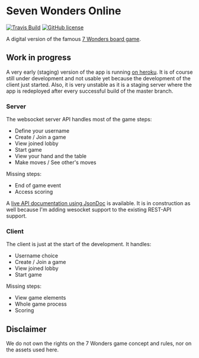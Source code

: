 # Seven Wonders Online

[![Travis Build](https://img.shields.io/travis/luxons/seven-wonders/master.svg)](https://travis-ci.org/luxons/seven-wonders)
[![GitHub license](https://img.shields.io/badge/license-MIT-blue.svg)](https://github.com/luxons/seven-wonders/blob/master/LICENSE)

A digital version of the famous [7 Wonders board game](https://en.wikipedia.org/wiki/7_Wonders_(board_game)).

## Work in progress

A very early (staging) version of the app is running [on heroku](https://seven-wonders-online.herokuapp.com/).
It is of course still under development and not usable yet because the development of the client just started.
Also, it is very unstable as it is a staging server where the app is redeployed after every successful build of the 
master branch.
 
### Server

The websocket server API handles most of the game steps:
- Define your username
- Create / Join a game
- View joined lobby
- Start game
- View your hand and the table
- Make moves / See other's moves

Missing steps:
- End of game event
- Access scoring

A [live API documentation using JsonDoc](https://seven-wonders-online.herokuapp.com/livedoc-ui.html?url=https://seven-wonders-online.herokuapp.com/jsondoc)
is available. It is in construction as well because I'm adding wesocket support to the existing REST-API support. 

### Client

The client is just at the start of the development. It handles:
- Username choice
- Create / Join a game
- View joined lobby
- Start game

Missing steps:
- View game elements
- Whole game process
- Scoring

## Disclaimer

We do not own the rights on the 7 Wonders game concept and rules, nor on the assets used here.
